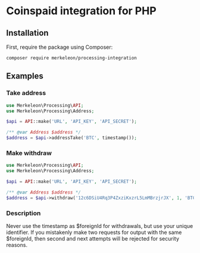 # Coinspaid integration for PHP

## Installation
First, require the package using Composer:

`composer require merkeleon/processing-integration`

## Examples

### Take address

```php
use Merkeleon\Processing\API;
use Merkeleon\Processing\Address;

$api = API::make('URL', 'API_KEY', 'API_SECRET');

/** @var Address $address */
$address = $api->addressTake('BTC', timestamp());
```


### Make withdraw

```php
use Merkeleon\Processing\API;
use Merkeleon\Processing\Address;

$api = API::make('URL', 'API_KEY', 'API_SECRET');

/** @var Address $address */
$address = $api->withdraw('12c6DSiU4Rq3P4ZxziKxzrL5LmMBrzjrJX', 1, 'BTC', timestamp(), null);
```

### Description

Never use the timestamp as $foreignId for withdrawals, but use your unique identifier. If you mistakenly make two requests for output with the same $foreignId, then second and next attempts will be rejected for security reasons.